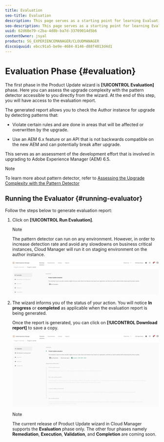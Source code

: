 ```yaml
---
title: Evaluation
seo-title: Evaluation
description: This page serves as a starting point for learning Evaluation phase in Product Update Wizard. 
seo-description: This page serves as a starting point for learning Evaluation phase in Product Update Wizard.
uuid: 62d68e79-c2ba-4d8b-ba7d-33709014d5b6
contentOwner: jsyal
products: SG_EXPERIENCEMANAGER/CLOUDMANAGER
discoiquuid: ebcc91a5-be9e-4684-8146-d88f4013d4d1
---
```


# Evaluation Phase {#evaluation}

The first phase in the Product Update wizard is **[!UICONTROL Evaluation]** phase. 
Here you can assess the upgrade complexity with the pattern detector accessible to you directly from the wizard. At the end of this step, you will have access to the evaluation report.

The generated report allows you to check the Author instance for upgrade by detecting patterns that:

* Violate certain rules and are done in areas that will be affected or overwritten by the upgrade.

* Use an AEM 6.x feature or an API that is not backwards compatible on the new AEM and can potentially break after upgrade.

This serves as an assessment of the development effort that is involved in upgrading to Adobe Experience Manager (AEM) 6.5.

>[!NOTE]
>
>To learn more about pattern detector, refer to [Assessing the Upgrade Complexity with the Pattern Detector](https://helpx.adobe.com/experience-manager/6-4/sites/deploying/using/pattern-detector.html)

## Running the Evaluator {#running-evaluator}

Follow the steps below to generate evaluation report:

1. Click on **[!UICONTROL Run Evaluation]**.

   >[!NOTE]
   >
   >The pattern detector can run on any environment. However, in order to increase detection rate and avoid any slowdowns on business critical instances, Cloud Manager will run it on staging environment on the author instance.

   ![](assets/Run-Evaluation.png)

1. The wizard informs you of the status of your action. You will notice **In progress** or **completed** as applicable when the evaluation report is being generated.

   Once the report is generated, you can click on **[!UICONTROL Download report]** to save a copy.

   ![](assets/Evaluation-1.png)


   >[!NOTE]
   >
   >The current release of Product Update wizard in Cloud Manager supports the **Evaluation** phase only. The other four phases namely **Remediation**, **Execution**, **Validation**, and **Completion** are coming soon.
